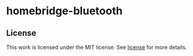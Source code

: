 
# homebridge-bluetooth

## License
This work is licensed under the MIT license. See [license](license.txt) for more details.
